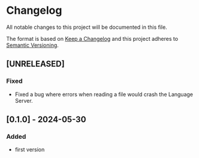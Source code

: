 # Changelog

All notable changes to this project will be documented in this file.

The format is based on [Keep a Changelog](http://keepachangelog.com/en/1.0.0/)
and this project adheres to [Semantic Versioning](http://semver.org/spec/v2.0.0.html).

## [UNRELEASED]

### Fixed

- Fixed a bug where errors when reading a file would crash the Language Server.

## [0.1.0] - 2024-05-30

### Added

- first version
